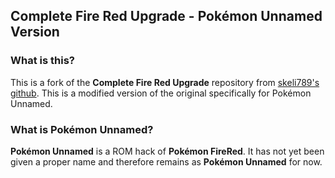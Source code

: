 ## Complete Fire Red Upgrade - Pokémon Unnamed Version

### What is this?
This is a fork of the **Complete Fire Red Upgrade** repository from [skeli789's github](https://github.com/Skeli789). This is a modified version of the original specifically for Pokémon Unnamed.

### What is Pokémon Unnamed?
**Pokémon Unnamed** is a ROM hack of **Pokémon FireRed**. It has not yet been given a proper name and therefore remains as **Pokémon Unnamed** for now.
